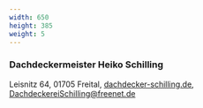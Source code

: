 ```yaml
---
width: 650
height: 385
weight: 5
---
```


### Dachdeckermeister Heiko Schilling

Leisnitz 64, 01705 Freital, [dachdecker-schilling.de](http://www.dachdecker-schilling.de), [DachdeckereiSchilling@freenet.de](mailto:DachdeckereiSchilling@freenet.de)
